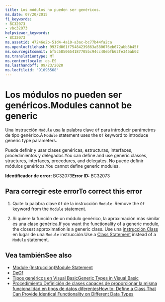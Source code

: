 ```yaml
---
title: Los módulos no pueden ser genéricos.
ms.date: 07/20/2015
f1_keywords:
- BC32073
- vbc32073
helpviewer_keywords:
- BC32073
ms.assetid: 47246e2b-51d4-4a10-a3ac-bc77b44fa2ca
ms.openlocfilehash: 9937d061f75484239863a580676eb672abb3b45f
ms.sourcegitcommit: bf5c5850654187705bc94cc40ebfb62fe346ab02
ms.translationtype: MT
ms.contentlocale: es-ES
ms.lasthandoff: 09/23/2020
ms.locfileid: "91093568"
---
```

# <a name="modules-cannot-be-generic"></a><span data-ttu-id="59611-102">Los módulos no pueden ser genéricos.</span><span class="sxs-lookup"><span data-stu-id="59611-102">Modules cannot be generic</span></span>

<span data-ttu-id="59611-103">Una instrucción `Module` usa la palabra clave `Of` para introducir parámetros de tipo genérico.</span><span class="sxs-lookup"><span data-stu-id="59611-103">A `Module` statement uses the `Of` keyword to introduce generic type parameters.</span></span>  
  
 <span data-ttu-id="59611-104">Puede definir y usar clases genéricas, estructuras, interfaces, procedimientos y delegados.</span><span class="sxs-lookup"><span data-stu-id="59611-104">You can define and use generic classes, structures, interfaces, procedures, and delegates.</span></span> <span data-ttu-id="59611-105">No puede definir módulos genéricos.</span><span class="sxs-lookup"><span data-stu-id="59611-105">You cannot define generic modules.</span></span>  
  
 <span data-ttu-id="59611-106">**Identificador de error:** BC32073</span><span class="sxs-lookup"><span data-stu-id="59611-106">**Error ID:** BC32073</span></span>  
  
## <a name="to-correct-this-error"></a><span data-ttu-id="59611-107">Para corregir este error</span><span class="sxs-lookup"><span data-stu-id="59611-107">To correct this error</span></span>  
  
1. <span data-ttu-id="59611-108">Quite la palabra clave `Of` de la instrucción `Module` .</span><span class="sxs-lookup"><span data-stu-id="59611-108">Remove the `Of` keyword from the `Module` statement.</span></span>  
  
2. <span data-ttu-id="59611-109">Si quiere la función de un módulo genérico, la aproximación más similar es una clase genérica.</span><span class="sxs-lookup"><span data-stu-id="59611-109">If you want the functionality of a generic module, the closest approximation is a generic class.</span></span> <span data-ttu-id="59611-110">Use una [instrucción Class](../language-reference/statements/class-statement.md) en lugar de una `Module` instrucción.</span><span class="sxs-lookup"><span data-stu-id="59611-110">Use a [Class Statement](../language-reference/statements/class-statement.md) instead of a `Module` statement.</span></span>  
  
## <a name="see-also"></a><span data-ttu-id="59611-111">Vea también</span><span class="sxs-lookup"><span data-stu-id="59611-111">See also</span></span>

- [<span data-ttu-id="59611-112">Module (Instrucción)</span><span class="sxs-lookup"><span data-stu-id="59611-112">Module Statement</span></span>](../language-reference/statements/module-statement.md)
- [<span data-ttu-id="59611-113">De</span><span class="sxs-lookup"><span data-stu-id="59611-113">Of</span></span>](../language-reference/statements/of-clause.md)
- [<span data-ttu-id="59611-114">Tipos genéricos en Visual Basic</span><span class="sxs-lookup"><span data-stu-id="59611-114">Generic Types in Visual Basic</span></span>](../programming-guide/language-features/data-types/generic-types.md)
- [<span data-ttu-id="59611-115">Procedimiento Definición de clases capaces de proporcionar la misma funcionalidad en tipos de datos diferentes</span><span class="sxs-lookup"><span data-stu-id="59611-115">How to: Define a Class That Can Provide Identical Functionality on Different Data Types</span></span>](../programming-guide/language-features/data-types/how-to-define-a-class-that-can-provide-identical-functionality.md)
